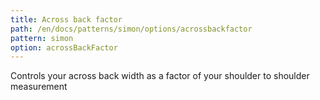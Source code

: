 ```yaml
---
title: Across back factor
path: /en/docs/patterns/simon/options/acrossbackfactor
pattern: simon
option: acrossBackFactor
---
```


Controls your across back width as a factor of your shoulder to shoulder measurement
